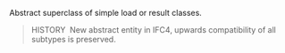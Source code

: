 Abstract superclass of simple load or result classes.

> HISTORY&nbsp; New abstract entity in IFC4, upwards compatibility of all subtypes is preserved.